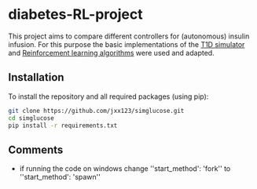 # diabetes-RL-project

This project aims to compare different controllers for (autonomous) insulin infusion. For this purpose the basic implementations of the [T1D simulator](https://github.com/jxx123/simglucose) and [Reinforcement learning algorithms](https://github.com/MHamza-Y/Autonomous-Insulin-Infusion-Controller) were used and adapted. 

## Installation

To install the repository and all required packages (using pip): 
```bash
git clone https://github.com/jxx123/simglucose.git
cd simglucose
pip install -r requirements.txt
```

## Comments
- if running the code on windows change ''start_method': 'fork'' to ''start_method': 'spawn''
